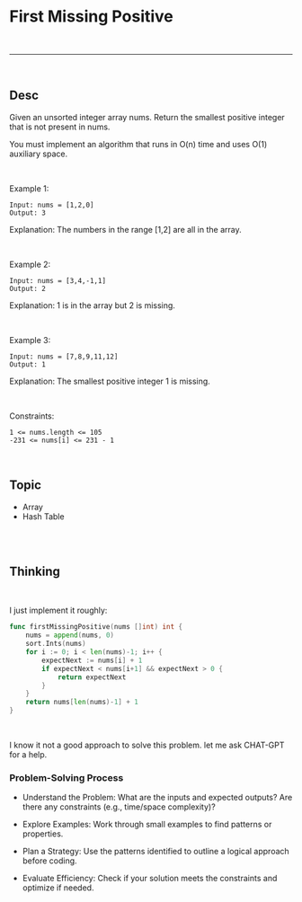 # First Missing Positive

<br>

---

<br>

## Desc

Given an unsorted integer array nums. Return the smallest positive integer that is not present in nums.

You must implement an algorithm that runs in O(n) time and uses O(1) auxiliary space.

<br>

Example 1:

```
Input: nums = [1,2,0]
Output: 3
```

Explanation: The numbers in the range [1,2] are all in the array.

<br>

Example 2:

```
Input: nums = [3,4,-1,1]
Output: 2
```

Explanation: 1 is in the array but 2 is missing.

<br>


Example 3:

```
Input: nums = [7,8,9,11,12]
Output: 1
```

Explanation: The smallest positive integer 1 is missing.

<br>

Constraints:

```
1 <= nums.length <= 105
-231 <= nums[i] <= 231 - 1
```

<br>

## Topic

* Array
* Hash Table

<br>
<br>

## Thinking

<br>

I just implement it roughly:

```go
func firstMissingPositive(nums []int) int {
	nums = append(nums, 0)
	sort.Ints(nums)
	for i := 0; i < len(nums)-1; i++ {
		expectNext := nums[i] + 1
		if expectNext < nums[i+1] && expectNext > 0 {
			return expectNext
		}
	}
	return nums[len(nums)-1] + 1
}
```

<br>

I know it not a good approach to solve this problem. let me ask CHAT-GPT for a help.

### Problem-Solving Process

* Understand the Problem: What are the inputs and expected outputs? Are there any constraints (e.g., time/space complexity)?

* Explore Examples: Work through small examples to find patterns or properties.

* Plan a Strategy: Use the patterns identified to outline a logical approach before coding.

* Evaluate Efficiency: Check if your solution meets the constraints and optimize if needed.

<br>





